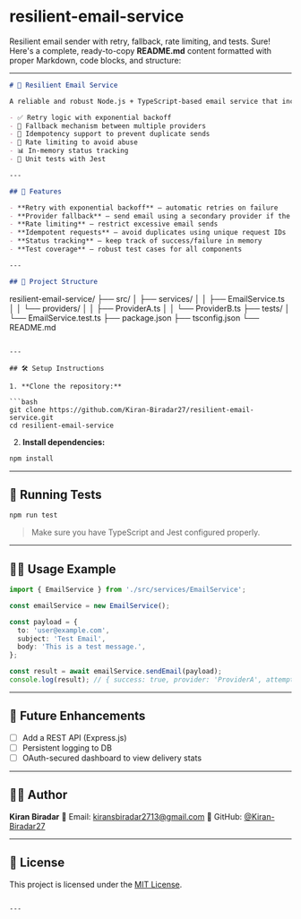 # resilient-email-service
Resilient email sender with retry, fallback, rate limiting, and tests.
Sure! Here's a complete, ready-to-copy **README.md** content formatted with proper Markdown, code blocks, and structure:

---

```markdown
# 📧 Resilient Email Service

A reliable and robust Node.js + TypeScript-based email service that includes:

- ✅ Retry logic with exponential backoff  
- 🔄 Fallback mechanism between multiple providers  
- 🧠 Idempotency support to prevent duplicate sends  
- 🚦 Rate limiting to avoid abuse  
- 📊 In-memory status tracking  
- 🧪 Unit tests with Jest  

---

## 🚀 Features

- **Retry with exponential backoff** – automatic retries on failure  
- **Provider fallback** – send email using a secondary provider if the primary fails  
- **Rate limiting** – restrict excessive email sends  
- **Idempotent requests** – avoid duplicates using unique request IDs  
- **Status tracking** – keep track of success/failure in memory  
- **Test coverage** – robust test cases for all components  

---

## 📁 Project Structure

```

resilient-email-service/
├── src/
│   ├── services/
│   │   ├── EmailService.ts
│   │   └── providers/
│   │       ├── ProviderA.ts
│   │       └── ProviderB.ts
├── tests/
│   └── EmailService.test.ts
├── package.json
├── tsconfig.json
└── README.md

````

---

## 🛠️ Setup Instructions

1. **Clone the repository:**

```bash
git clone https://github.com/Kiran-Biradar27/resilient-email-service.git
cd resilient-email-service
````

2. **Install dependencies:**

```bash
npm install
```

---

## 🧪 Running Tests

```bash
npm run test
```

> Make sure you have TypeScript and Jest configured properly.

---

## 🧑‍💻 Usage Example

```ts
import { EmailService } from './src/services/EmailService';

const emailService = new EmailService();

const payload = {
  to: 'user@example.com',
  subject: 'Test Email',
  body: 'This is a test message.',
};

const result = await emailService.sendEmail(payload);
console.log(result); // { success: true, provider: 'ProviderA', attempts: 1 }
```

---

## 🔮 Future Enhancements

* [ ] Add a REST API (Express.js)
* [ ] Persistent logging to DB
* [ ] OAuth-secured dashboard to view delivery stats

---

## 👨‍💻 Author

**Kiran Biradar**
📧 Email: [kiransbiradar2713@gmail.com](mailto:kiransbiradar2713@gmail.com)
🔗 GitHub: [@Kiran-Biradar27](https://github.com/Kiran-Biradar27)

---

## 📝 License

This project is licensed under the [MIT License](LICENSE).

```

---


